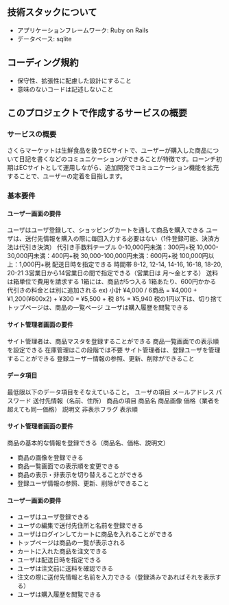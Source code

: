 ## 技術スタックについて
- アプリケーションフレームワーク: Ruby on Rails
- データベース: sqlite

## コーディング規約
- 保守性、拡張性に配慮した設計にすること
- 意味のないコードは記述しないこと

## このプロジェクトで作成するサービスの概要
### サービスの概要
さくらマーケットは生鮮食品を扱うECサイトで、ユーザーが購入した商品について日記を書くなどのコミュニケーションができることが特徴です。ローンチ初期はECサイトとして運用しながら、追加開発でコミュニケーション機能を拡充することで、ユーザーの定着を目指します。

### 基本要件
#### ユーザー画面の要件
ユーザはユーザ登録して、ショッピングカートを通して商品を購入できる
ユーザは、送付先情報を購入の際に毎回入力する必要はない（1件登録可能、決済方法は代引き決済）
代引き手数料テーブル
0-10,000円未満：300円+税
10,000-30,000円未満：400円+税
30,000-100,000円未満：600円+税
100,000円以上：1,000円+税
配送日時を指定できる
時間帯 8-12, 12-14, 14-16, 16-18, 18-20, 20-21
3営業日から14営業日の間で指定できる（営業日は 月〜金とする）
送料は箱単位で費用を請求する
1箱には、商品が5つ入る
1箱あたり、600円かかる
代引きの料金とは別に追加される
ex) 小計 ¥4,000 / 6商品 = ¥4,000 + ¥1,200(¥600x2) + ¥300 = ¥5,500 + 税 8% = ¥5,940
税の1円以下は、切り捨て
トップページは、商品の一覧ページ
ユーザは購入履歴を閲覧できる
#### サイト管理者画面の要件
サイト管理者は、商品マスタを登録することができる
商品一覧画面での表示順を設定できる
在庫管理はこの段階では不要
サイト管理者は、登録ユーザを管理することができる
登録ユーザー情報の参照、更新、削除ができること
#### データ項目
最低限以下のデータ項目をそなえていること。
ユーザの項目
メールアドレス
パスワード
送付先情報（名前、住所）
商品の項目
商品名
商品画像
価格（業者を超えても同一価格）
説明文
非表示フラグ
表示順
#### サイト管理者画面の要件
 商品の基本的な情報を登録できる（商品名、価格、説明文）
- 商品の画像を登録できる
- 商品一覧画面での表示順を変更できる
- 商品の表示・非表示を切り替えることができる
- 登録ユーザ情報の参照、更新、削除ができること
#### ユーザー画面の要件
- ユーザはユーザ登録できる
- ユーザの編集で送付先住所と名前を登録できる
- ユーザはログインしてカートに商品を入れることができる
- トップページは商品の一覧が表示される
- カートに入れた商品を注文できる
- ユーザは配送日時を指定できる
- ユーザは注文前に送料を確認できる
- 注文の際に送付先情報と名前を入力できる（登録済みであればそれを表示する）
- ユーザは購入履歴を閲覧できる
